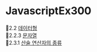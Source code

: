# JavascriptEx300
🔸2.2 [데이터형](./md/2-2.md) <br>
🔸2.2.3 [문자열](./md/2-2-3.md) <br>
🔸2.3.1 [산술 연산자의 종류](./md/2-3-1.md) <br>
